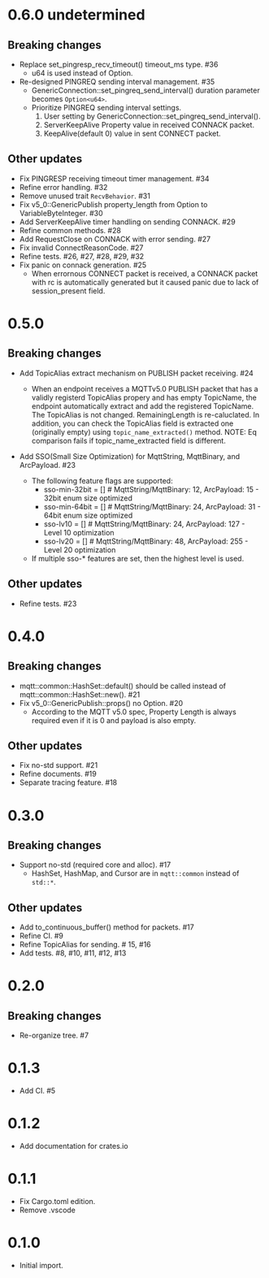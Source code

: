 # 0.6.0 undetermined

## Breaking changes

* Replace set_pingresp_recv_timeout() timeout_ms type. #36
  * u64 is used instead of Option<u64>.
* Re-designed PINGREQ sending interval management. #35
  * GenericConnection::set_pingreq_send_interval() duration parameter becomes `Option<u64>`.
  * Prioritize PINGREQ sending interval settings.
     1. User setting by GenericConnection::set_pingreq_send_interval().
     2. ServerKeepAlive Property value in received CONNACK packet.
     3. KeepAlive(default 0) value in sent CONNECT packet.

## Other updates

* Fix PINGRESP receiving timeout timer management. #34
* Refine error handling. #32
* Remove unused trait `RecvBehavior`. #31
* Fix v5_0::GenericPublish property_length from Option<VariableByteInteger> to VariableByteInteger. #30
* Add ServerKeepAlive timer handling on sending CONNACK. #29
* Refine common methods. #28
* Add RequestClose on CONNACK with error sending.  #27
* Fix invalid ConnectReasonCode. #27
* Refine tests. #26, #27, #28, #29, #32
* Fix panic on connack generation. #25
  * When errornous CONNECT packet is received, a CONNACK packet with rc is automatically generated but it caused panic due to lack of session_present field.

# 0.5.0
## Breaking changes

* Add TopicAlias extract mechanism on PUBLISH packet receiving. #24
  * When an endpoint receives a MQTTv5.0 PUBLISH packet that has a validly registerd TopicAlias propery
    and has empty TopicName, the endpoint automatically extract and add the registered TopicName.
    The TopicAlias is not changed. RemainingLength is re-caluclated.
    In addition, you can check the TopicAlias field is extracted one (originally empty) using `topic_name_extracted()` method.
    NOTE: Eq comparison fails if topic_name_extracted field is different.

* Add SSO(Small Size Optimization) for MqttString, MqttBinary, and ArcPayload. #23
  * The following feature flags are supported:
     * sso-min-32bit = []  # MqttString/MqttBinary: 12, ArcPayload: 15 - 32bit enum size optimized
     * sso-min-64bit = []  # MqttString/MqttBinary: 24, ArcPayload: 31 - 64bit enum size optimized
     * sso-lv10 = []       # MqttString/MqttBinary: 24, ArcPayload: 127 - Level 10 optimization
     * sso-lv20 = []       # MqttString/MqttBinary: 48, ArcPayload: 255 - Level 20 optimization
  * If multiple sso-* features are set, then the highest level is used.

## Other updates

* Refine tests. #23

# 0.4.0

## Breaking changes

* mqtt::common::HashSet::default() should be called instead of mqtt::common::HashSet::new(). #21
* Fix v5_0::GenericPublish::props() no Option. #20
  * According to the MQTT v5.0 spec, Property Length is always required even if it is 0 and payload is also empty.

## Other updates

* Fix no-std support. #21
* Refine documents. #19
* Separate tracing feature. #18

# 0.3.0

## Breaking changes

* Support no-std (required core and alloc). #17
  * HashSet, HashMap, and Cursor are in `mqtt::common` instead of `std::*`.

## Other updates

* Add to_continuous_buffer() method for packets. #17
* Refine CI. #9
* Refine TopicAlias for sending. # 15, #16
* Add tests. #8, #10, #11, #12, #13

# 0.2.0

## Breaking changes

* Re-organize tree. #7

# 0.1.3

* Add CI. #5

# 0.1.2

* Add documentation for crates.io

# 0.1.1

* Fix Cargo.toml edition.
* Remove .vscode

# 0.1.0

* Initial import.
